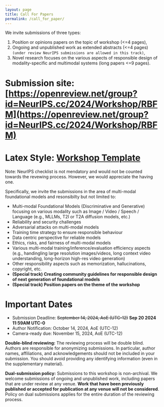 ```yaml
---
layout: page
title: Call For Papers
permalink: /call_for_paper/
---
```


We invite submissions of three types: 
1. Position or opinions papers on the topic of workshop (<=4 pages),
2. Ongoing and unpublished work as extended abstracts (<=4 pages) `(under review NeurIPS submissions are allowed in this track)`,
3. Novel research focuses on the various aspects of responsible design of modality-specific and multimodal systems (long papers <=9 pages).


# Submission site: [https://openreview.net/group?id=NeurIPS.cc/2024/Workshop/RBFM](https://openreview.net/group?id=NeurIPS.cc/2024/Workshop/RBFM)
# Latex Style: <a href="../assets/NeurIPS_Workshop_RBFM_2024.zip"> Workshop Template</a>
Note: NeurIPS checklist is not mendatory and would not be counted towards the revewing process. However, we would appreciate the having one.

Specifically, we invite the submissions in the area of multi-modal foundational models and resonsibilty but not limited to:

- Multi-modal Foundational Models (Discriminative and Generative) focusing on various modality such as Image / Video / Speech / Language (e.g., MLLMs, T2I or T2A diffusion models, etc.)
- Reliability and security challenges
- Adversarial attacks on multi-modal models
- Training time strategy to ensure responsible behaviour
- Data centric perspective for reliable models
- Ethics, risks, and fairness of multi-modal models
- Various multi-modal training/inference/evaluation efficiency aspects (e.g., handingling large resolution images/videos, long context video understanding, long-horizon high-res video generation) 
- Other responsibility aspects such as memorization, hallucinations, copyright, etc.
- **(Special track) Creating community guidelines for responsible design of next generation of foundational models**
- **(Special track) Position papers on the theme of the workshop**

# Important Dates

- Submission Deadline: <s>September 14, 2024, AoE (UTC-12)</s> **Sep 20 2024 11:59AM UTC-0**
- Author Notification: October 14, 2024, AoE (UTC-12)
- Camera-ready due: November 15, 2024, AoE (UTC-12)


**Double-blind reviewing:** The reviewing process will be double blind. Authors are responsible for anonymizing submissions. In particular, author names,  affiliations, and acknowledgements should not be included in your submission. You should avoid providing any identifying information (even in the supplementary material).

**Dual-submission policy:** Submissions to this workshop is non-archival. We welcome submissions of ongoing and unpublished work, including papers that are under review at any venue. **Work that have been previously published or accepted for publication at any venue will not be considered**. Policy on dual submissions applies for the entire duration of the reviewing process.
